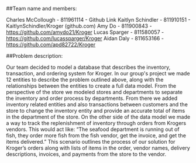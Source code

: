 ##Team name and members:

Charles McCollough - 811961114 - Github Link
Kaitlyn Schindler - 811910151 - KaitlynSchindler/Kroger (github.com)
Amy Do - 811900843 - https://github.com/amydo21/Kroger
Lucas Sparger - 811580057 - https://github.com/lucassparger/Kroger
Aidan Daly - 811653166 - https://github.com/apd82722/Kroger 

##Problem description:

Our team decided to model a database that describes the inventory, transaction, and ordering system for Kroger. In our group's project we made 12 entities to describe the problem outlined above, along with the relationships between the entities to create a full data model. From the perspective of the store we modeled stores and departments to separate the inventory and order process by departments. From there we added inventory related entities and also transactions between customers and the store to change the inventory entity and provide an accurate total of items in the department of the store. On the other side of the data model we made a way to track the replenishment of inventory through orders from Krogers vendors. This would act like: “The seafood department is running out of fish, they order more fish from the fish vendor, get the invoice, and get the items delivered.” This scenario outlines the process of our solution for Kroger’s orders along with lists of items in the order, vendor names, delivery descriptions, invoices, and payments from the store to the vendor. 


